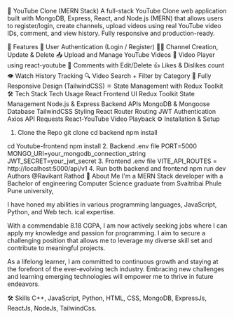 🎥 YouTube Clone (MERN Stack)
A full-stack YouTube Clone web application built with MongoDB, Express, React, and Node.js (MERN) that allows users to register/login, create channels, upload videos using real YouTube video IDs, comment, and view history. Fully responsive and production-ready.

🚀 Features
🔐 User Authentication (Login / Register)
🧑‍💼 Channel Creation, Update & Delete
📤 Upload and Manage YouTube Videos
🎥 Video Player using react-youtube
💬 Comments with Edit/Delete
👍 Likes & Dislikes count
👁️ Watch History Tracking
🔍 Video Search + Filter by Category
📱 Fully Responsive Design (TailwindCSS)
⚛️ State Management with Redux Toolkit
🛠️ Tech Stack
Tech	Usage
React	Frontend UI
Redux Toolkit	State Management
Node.js & Express	Backend APIs
MongoDB & Mongoose	Database
TailwindCSS	Styling
React Router	Routing
JWT	Authentication
Axios	API Requests
React-YouTube	Video Playback
⚙️ Installation & Setup
1. Clone the Repo
git clone 
cd backend
npm install

cd Youtube-frontend
npm install
2. Backend .env file
PORT=5000
MONGO_URI=your_mongodb_connection_string
JWT_SECRET=your_jwt_secret
3. Frontend .env file
VITE_API_ROUTES = http://localhost:5000/api/v1
4. Run both backend and frontend
npm run dev
Authors
@Ravikant Rathod
🚀 About Me
I'm a MERN Stack developer with a Bachelor of engineering Computer Science graduate from Svaitribai Phule Pune university,

I have honed my abilities in various programming languages, JavaScript, Python, and Web tech. ical expertise.

With a commendable 8.18 CGPA, I am now actively seeking  jobs where I can apply my knowledge and passion for programming. I aim to secure a challenging position that allows me to leverage my diverse skill set and contribute to meaningful projects.

As a lifelong learner, I am committed to continuous growth and staying at the forefront of the ever-evolving tech industry. Embracing new challenges and learning emerging technologies will empower me to thrive in future endeavors.

🛠 Skills
C++, JavaScript, Python, HTML, CSS, MongoDB, ExpressJs, ReactJs, NodeJs, TailwindCss.